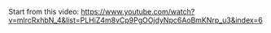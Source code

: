 Start from this video: https://www.youtube.com/watch?v=mlrcRxhbN_4&list=PLHiZ4m8vCp9PgOOjdyNpc6AoBmKNrp_u3&index=6